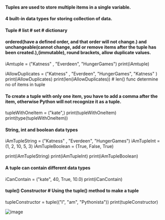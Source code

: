 #### Tuples are used to store multiple items in a single variable.
#### 4 built-in data types for storing collection of data.
#### Tuple # list # set # dictionary

#### ordered(have a defined order, and that order will not change.) and unchangeable(cannot change, add or remove items after the tuple has been created.),(immutable), round brackets, allow duplicate values.

iAmtuple = ("Katness" , "Everdeen", "HungerGames")
print(iAmtuple)

iAllowDuplicates = ("Katness" , "Everdeen", "HungerGames", "Katness" )
print(iAllowDuplicates)
print(len(iAllowDuplicates))  # len() func determine no of items in tuple

#### To create a tuple with only one item, you have to add a comma after the item, otherwise Python will not recognize it as a tuple.
tupleWithOneItem = ("kate",)
print(tupleWithOneItem)
print(type(tupleWithOneItem))

#### String, int and boolean data types
iAmTupleString = ("Katness" , "Everdeen", "HungerGames")
iAmTupleInt = (1, 2, 10, 5, 3)
iAmTupleBoolean = (True, False, True)

print(iAmTupleString)
print(iAmTupleInt)
print(iAmTupleBoolean)

#### A tuple can contain different data types

iCanContain = ("kate", 40, True, 10.0)
print(iCanContain)

#### tuple() Constructor # Using the tuple() method to make a tuple
tupleConstructor = tuple(("I", "am", "Pythonista"))
print(tupleConstructor)

![image](https://user-images.githubusercontent.com/72349558/126910551-f7f28131-3f88-4d0b-a1c5-f9a9b5504797.png)
